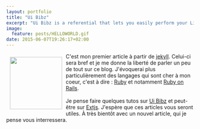 ```yaml
---
layout: portfolio
title: "Ui Bibz"
excerpt: "Ui Bibz is a referential that lets you easily perform your Life Cycle Assessments (LCA) and your eco-design projects in compliance with international programmes and standards."
image:
  feature: posts/HELLOWORLD.gif
date: 2015-06-07T19:26:17+02:00
---
```




C'est mon premier article à partir de [jekyll](http://jekyllrb.com/).
<img src="http://www.nodeforsure.com/content/images/2015/01/HELLOWORLD.gif" style="width: 140px; float: left; margin: 10px" />
Celui-ci sera bref et je me donne la liberté de parler un peu de tout sur ce
blog. J'évoquerai plus particulièrement des langages qui sont cher à mon coeur,
c'est à dire : [Ruby](https://www.ruby-lang.org/fr/) et notamment [Ruby on Rails](http://rubyonrails.org/).
<br/>
<br/>
Je pense faire quelques tutos sur [Ui Bibz](http://hummel.link/Ui-Bibz/) et
peut-être sur [Extjs](http://www.sencha.com/products/extjs/).
J'espère que ces articles vous seront utiles. À très bientôt avec
un nouvel article, qui je pense vous interressera.

